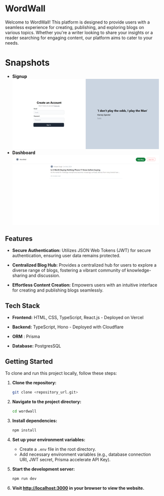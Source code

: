 # WordWall

Welcome to WordWall! This platform is designed to provide users with a seamless experience for creating, publishing, and exploring blogs on various topics. Whether you're a writer looking to share your insights or a reader searching for engaging content, our platform aims to cater to your needs.

# Snapshots
- **Signup** ![Signup](./signup(wordwall).png)
- **Dashboard** ![Signup](./landing.png)

## Features

- **Secure Authentication:** Utilizes JSON Web Tokens (JWT) for secure authentication, ensuring user data remains protected.
  
- **Centralized Blog Hub:** Provides a centralized hub for users to explore a diverse range of blogs, fostering a vibrant community of knowledge-sharing and discussion.

- **Effortless Content Creation:** Empowers users with an intuitive interface for creating and publishing blogs seamlessly.

## Tech Stack

- **Frontend:** HTML, CSS, TypeScript, React.js - Deployed on Vercel
  
- **Backend:** TypeScript, Hono - Deployed with Cloudflare 
- **ORM** : Prisma
  
- **Database:** PostgresSQL

## Getting Started

To clone and run this project locally, follow these steps:

1. **Clone the repository:**

    ```bash
    git clone <repository_url.git>
    ```

2. **Navigate to the project directory:**

    ```bash
    cd wordwall
    ```

3. **Install dependencies:**

    ```bash
    npm install
    ```

4. **Set up your environment variables:**

    - Create a `.env` file in the root directory.
    - Add necessary environment variables (e.g., database connection URI, JWT secret, Prisma accelerate API Key).

5. **Start the development server:**

    ```bash
    npm run dev
    ```

6. **Visit [http://localhost:3000](http://localhost:3000) in your browser to view the website.**
